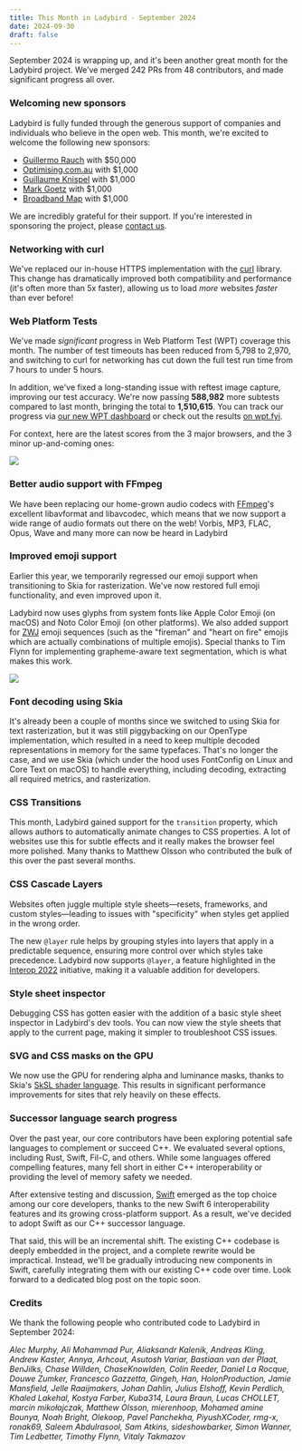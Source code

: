 ```yaml
---
title: This Month in Ladybird - September 2024
date: 2024-09-30
draft: false
---
```


September 2024 is wrapping up, and it's been another great month for the Ladybird project. We’ve merged 242 PRs from 48 contributors, and made significant progress all over.

### Welcoming new sponsors

Ladybird is fully funded through the generous support of companies and individuals who believe in the open web. This month, we're excited to welcome the following new sponsors:

- [Guillermo Rauch](https://rauchg.com) with $50,000
- [Optimising.com.au](https://www.optimising.com.au/?utm_source=ladybird&utm_medium=website&utm_campaign=sponsor) with $1,000
- [Guillaume Knispel](#) with $1,000
- [Mark Goetz](https://markandrewgoetz.com/) with $1,000
- [Broadband Map](https://broadbandmap.com/) with $1,000

We are incredibly grateful for their support. If you're interested in sponsoring the project, please [contact us](mailto:contact@ladybird.org).

### Networking with curl

We've replaced our in-house HTTPS implementation with the [curl](https://curl.se/) library. This change has dramatically improved both compatibility and performance (it's often more than 5x faster), allowing us to load _more_ websites _faster_ than ever before!

### Web Platform Tests

We've made _significant_ progress in Web Platform Test (WPT) coverage this month. The number of test timeouts has been reduced from 5,798 to 2,970, and switching to curl for networking has cut down the full test run time from 7 hours to under 5 hours.

In addition, we've fixed a long-standing issue with reftest image capture, improving our test accuracy. We're now passing **588,982** more subtests compared to last month, bringing the total to **1,510,615**. You can track our progress via [our new WPT dashboard](https://grafana.app.ladybird.org/public-dashboards/2365098a185541cf8c7273830a789493?orgId=1) or check out the results [on wpt.fyi](https://wpt.fyi/results/?product=ladybird).

For context, here are the latest scores from the 3 major browsers, and the 3 minor up-and-coming ones:

![](/assets/img/wpt-2024-09-30.webp)

### Better audio support with FFmpeg

We have been replacing our home-grown audio codecs with [FFmpeg](https://ffmpeg.org)'s excellent libavformat and
libavcodec, which means that we now support a wide range of audio formats out there on the web!
Vorbis, MP3, FLAC, Opus, Wave and many more can now be heard in Ladybird

### Improved emoji support

Earlier this year, we temporarily regressed our emoji support when transitioning to Skia for rasterization. We've now restored full emoji functionality, and even improved upon it.

Ladybird now uses glyphs from system fonts like Apple Color Emoji (on macOS) and Noto Color Emoji (on other platforms). We also added support for [ZWJ](https://en.wikipedia.org/wiki/Zero-width_joiner) emoji sequences (such as the "fireman" and "heart on fire" emojis which are actually combinations of multiple emojis). Special thanks to Tim Flynn for implementing grapheme-aware text segmentation, which is what makes this work.

![](/assets/img/newsletter-sep-2024-emoji-zwj.png)

### Font decoding using Skia

It's already been a couple of months since we switched to using Skia for text rasterization, but it was still piggybacking on our OpenType implementation, which resulted in a need to keep multiple decoded representations in memory for the same typefaces.
That's no longer the case, and we use Skia (which under the hood uses FontConfig on Linux and Core Text on macOS) to handle everything, including decoding, extracting all required metrics, and rasterization.

### CSS Transitions

This month, Ladybird gained support for the `transition` property, which allows authors to automatically animate changes to CSS properties. A lot of websites use this for subtle effects and it really makes the browser feel more polished. Many thanks to Matthew Olsson who contributed the bulk of this over the past several months.

### CSS Cascade Layers

Websites often juggle multiple style sheets—resets, frameworks, and custom styles—leading to issues with "specificity" when styles get applied in the wrong order.

The new `@layer` rule helps by grouping styles into layers that apply in a predictable sequence, ensuring more control over which styles take precedence. Ladybird now supports `@layer`, a feature highlighted in the [Interop 2022](https://wpt.fyi/interop-2022) initiative, making it a valuable addition for developers.

### Style sheet inspector

Debugging CSS has gotten easier with the addition of a basic style sheet inspector in Ladybird's dev tools. You can now view the style sheets that apply to the current page, making it simpler to troubleshoot CSS issues.

### SVG and CSS masks on the GPU

We now use the GPU for rendering alpha and luminance masks, thanks to Skia's [SkSL shader language](https://skia.org/docs/user/sksl/). This results in significant performance improvements for sites that rely heavily on these effects.

### Successor language search progress

Over the past year, our core contributors have been exploring potential safe languages to complement or succeed C++.
We evaluated several options, including Rust, Swift, Fil-C, and others. While some languages offered compelling
features, many fell short in either C++ interoperability or providing the level of memory safety we needed.

After extensive testing and discussion, [Swift](https://swift.org) emerged as the top choice among our core developers, thanks to the new Swift 6 interoperability features and its growing cross-platform support. As a result, we've decided to adopt Swift as our C++ successor language.

That said, this will be an incremental shift. The existing C++ codebase is deeply embedded in the project,
and a complete rewrite would be impractical. Instead, we'll be gradually introducing new components in Swift,
carefully integrating them with our existing C++ code over time. Look forward to a dedicated blog post on the topic soon.

### Credits

We thank the following people who contributed code to Ladybird in September 2024:

_Alec Murphy, Ali Mohammad Pur, Aliaksandr Kalenik, Andreas Kling, Andrew Kaster, Annya, Arhcout, Asutosh Variar, Bastiaan van der Plaat, BenJilks, Chase Willden, ChaseKnowlden, Colin Reeder, Daniel La Rocque, Douwe Zumker, Francesco Gazzetta, Gingeh, Han, HolonProduction, Jamie Mansfield, Jelle Raaijmakers, Johan Dahlin, Julius Elshoff, Kevin Perdlich, Khaled Lakehal, Kostya Farber, Kuba314, Laura Braun, Lucas CHOLLET, marcin mikołajczak, Matthew Olsson, mierenhoop, Mohamed amine Bounya, Noah Bright, Olekoop, Pavel Panchekha, PiyushXCoder, rmg-x, ronak69, Saleem Abdulrasool, Sam Atkins, sideshowbarker, Simon Wanner, Tim Ledbetter, Timothy Flynn, Vitaly Takmazov_
